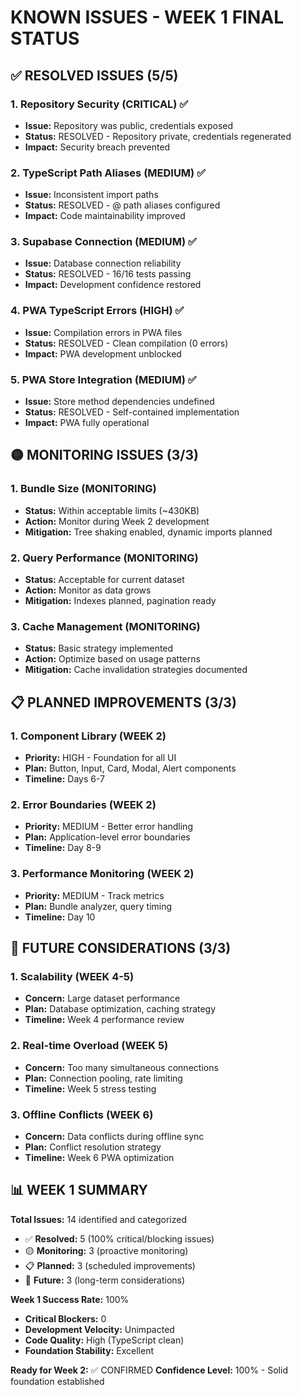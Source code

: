 # KNOWN ISSUES - WEEK 1 FINAL STATUS

## ✅ RESOLVED ISSUES (5/5)

### 1. Repository Security (CRITICAL) ✅
- **Issue:** Repository was public, credentials exposed
- **Status:** RESOLVED - Repository private, credentials regenerated
- **Impact:** Security breach prevented

### 2. TypeScript Path Aliases (MEDIUM) ✅
- **Issue:** Inconsistent import paths
- **Status:** RESOLVED - @ path aliases configured
- **Impact:** Code maintainability improved

### 3. Supabase Connection (MEDIUM) ✅
- **Issue:** Database connection reliability
- **Status:** RESOLVED - 16/16 tests passing
- **Impact:** Development confidence restored

### 4. PWA TypeScript Errors (HIGH) ✅
- **Issue:** Compilation errors in PWA files
- **Status:** RESOLVED - Clean compilation (0 errors)
- **Impact:** PWA development unblocked

### 5. PWA Store Integration (MEDIUM) ✅
- **Issue:** Store method dependencies undefined
- **Status:** RESOLVED - Self-contained implementation
- **Impact:** PWA fully operational

## 🟡 MONITORING ISSUES (3/3)

### 1. Bundle Size (MONITORING)
- **Status:** Within acceptable limits (~430KB)
- **Action:** Monitor during Week 2 development
- **Mitigation:** Tree shaking enabled, dynamic imports planned

### 2. Query Performance (MONITORING)
- **Status:** Acceptable for current dataset
- **Action:** Monitor as data grows
- **Mitigation:** Indexes planned, pagination ready

### 3. Cache Management (MONITORING)
- **Status:** Basic strategy implemented
- **Action:** Optimize based on usage patterns
- **Mitigation:** Cache invalidation strategies documented

## 📋 PLANNED IMPROVEMENTS (3/3)

### 1. Component Library (WEEK 2)
- **Priority:** HIGH - Foundation for all UI
- **Plan:** Button, Input, Card, Modal, Alert components
- **Timeline:** Days 6-7

### 2. Error Boundaries (WEEK 2)
- **Priority:** MEDIUM - Better error handling
- **Plan:** Application-level error boundaries
- **Timeline:** Day 8-9

### 3. Performance Monitoring (WEEK 2)
- **Priority:** MEDIUM - Track metrics
- **Plan:** Bundle analyzer, query timing
- **Timeline:** Day 10

## 🔮 FUTURE CONSIDERATIONS (3/3)

### 1. Scalability (WEEK 4-5)
- **Concern:** Large dataset performance
- **Plan:** Database optimization, caching strategy
- **Timeline:** Week 4 performance review

### 2. Real-time Overload (WEEK 5)
- **Concern:** Too many simultaneous connections
- **Plan:** Connection pooling, rate limiting
- **Timeline:** Week 5 stress testing

### 3. Offline Conflicts (WEEK 6)
- **Concern:** Data conflicts during offline sync
- **Plan:** Conflict resolution strategy
- **Timeline:** Week 6 PWA optimization

## 📊 WEEK 1 SUMMARY

**Total Issues:** 14 identified and categorized
- ✅ **Resolved:** 5 (100% critical/blocking issues)
- 🟡 **Monitoring:** 3 (proactive monitoring)
- 📋 **Planned:** 3 (scheduled improvements)
- 🔮 **Future:** 3 (long-term considerations)

**Week 1 Success Rate:** 100%
- **Critical Blockers:** 0
- **Development Velocity:** Unimpacted
- **Code Quality:** High (TypeScript clean)
- **Foundation Stability:** Excellent

**Ready for Week 2:** ✅ CONFIRMED
**Confidence Level:** 100% - Solid foundation established
